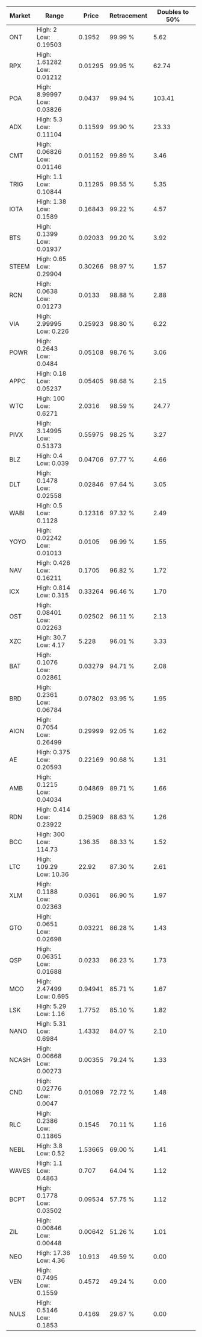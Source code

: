 | Market | Range | Price| Retracement | Doubles to 50% |
| --- | --- | --- | --- | --- |
| ONT | High: 2<br />Low: 0.19503 | 0.1952 | 99.99 % | 5.62 |
| RPX | High: 1.61282<br />Low: 0.01212 | 0.01295 | 99.95 % | 62.74 |
| POA | High: 8.99997<br />Low: 0.03826 | 0.0437 | 99.94 % | 103.41 |
| ADX | High: 5.3<br />Low: 0.11104 | 0.11599 | 99.90 % | 23.33 |
| CMT | High: 0.06826<br />Low: 0.01146 | 0.01152 | 99.89 % | 3.46 |
| TRIG | High: 1.1<br />Low: 0.10844 | 0.11295 | 99.55 % | 5.35 |
| IOTA | High: 1.38<br />Low: 0.1589 | 0.16843 | 99.22 % | 4.57 |
| BTS | High: 0.1399<br />Low: 0.01937 | 0.02033 | 99.20 % | 3.92 |
| STEEM | High: 0.65<br />Low: 0.29904 | 0.30266 | 98.97 % | 1.57 |
| RCN | High: 0.0638<br />Low: 0.01273 | 0.0133 | 98.88 % | 2.88 |
| VIA | High: 2.99995<br />Low: 0.226 | 0.25923 | 98.80 % | 6.22 |
| POWR | High: 0.2643<br />Low: 0.0484 | 0.05108 | 98.76 % | 3.06 |
| APPC | High: 0.18<br />Low: 0.05237 | 0.05405 | 98.68 % | 2.15 |
| WTC | High: 100<br />Low: 0.6271 | 2.0316 | 98.59 % | 24.77 |
| PIVX | High: 3.14995<br />Low: 0.51373 | 0.55975 | 98.25 % | 3.27 |
| BLZ | High: 0.4<br />Low: 0.039 | 0.04706 | 97.77 % | 4.66 |
| DLT | High: 0.1478<br />Low: 0.02558 | 0.02846 | 97.64 % | 3.05 |
| WABI | High: 0.5<br />Low: 0.1128 | 0.12316 | 97.32 % | 2.49 |
| YOYO | High: 0.02242<br />Low: 0.01013 | 0.0105 | 96.99 % | 1.55 |
| NAV | High: 0.426<br />Low: 0.16211 | 0.1705 | 96.82 % | 1.72 |
| ICX | High: 0.814<br />Low: 0.315 | 0.33264 | 96.46 % | 1.70 |
| OST | High: 0.08401<br />Low: 0.02263 | 0.02502 | 96.11 % | 2.13 |
| XZC | High: 30.7<br />Low: 4.17 | 5.228 | 96.01 % | 3.33 |
| BAT | High: 0.1076<br />Low: 0.02861 | 0.03279 | 94.71 % | 2.08 |
| BRD | High: 0.2361<br />Low: 0.06784 | 0.07802 | 93.95 % | 1.95 |
| AION | High: 0.7054<br />Low: 0.26499 | 0.29999 | 92.05 % | 1.62 |
| AE | High: 0.375<br />Low: 0.20593 | 0.22169 | 90.68 % | 1.31 |
| AMB | High: 0.1215<br />Low: 0.04034 | 0.04869 | 89.71 % | 1.66 |
| RDN | High: 0.414<br />Low: 0.23922 | 0.25909 | 88.63 % | 1.26 |
| BCC | High: 300<br />Low: 114.73 | 136.35 | 88.33 % | 1.52 |
| LTC | High: 109.29<br />Low: 10.36 | 22.92 | 87.30 % | 2.61 |
| XLM | High: 0.1188<br />Low: 0.02363 | 0.0361 | 86.90 % | 1.97 |
| GTO | High: 0.0651<br />Low: 0.02698 | 0.03221 | 86.28 % | 1.43 |
| QSP | High: 0.06351<br />Low: 0.01688 | 0.0233 | 86.23 % | 1.73 |
| MCO | High: 2.47499<br />Low: 0.695 | 0.94941 | 85.71 % | 1.67 |
| LSK | High: 5.29<br />Low: 1.16 | 1.7752 | 85.10 % | 1.82 |
| NANO | High: 5.31<br />Low: 0.6984 | 1.4332 | 84.07 % | 2.10 |
| NCASH | High: 0.00668<br />Low: 0.00273 | 0.00355 | 79.24 % | 1.33 |
| CND | High: 0.02776<br />Low: 0.0047 | 0.01099 | 72.72 % | 1.48 |
| RLC | High: 0.2386<br />Low: 0.11865 | 0.1545 | 70.11 % | 1.16 |
| NEBL | High: 3.8<br />Low: 0.52 | 1.53665 | 69.00 % | 1.41 |
| WAVES | High: 1.1<br />Low: 0.4863 | 0.707 | 64.04 % | 1.12 |
| BCPT | High: 0.1778<br />Low: 0.03502 | 0.09534 | 57.75 % | 1.12 |
| ZIL | High: 0.00846<br />Low: 0.00448 | 0.00642 | 51.26 % | 1.01 |
| NEO | High: 17.36<br />Low: 4.36 | 10.913 | 49.59 % | 0.00 |
| VEN | High: 0.7495<br />Low: 0.1559 | 0.4572 | 49.24 % | 0.00 |
| NULS | High: 0.5146<br />Low: 0.1853 | 0.4169 | 29.67 % | 0.00 |
